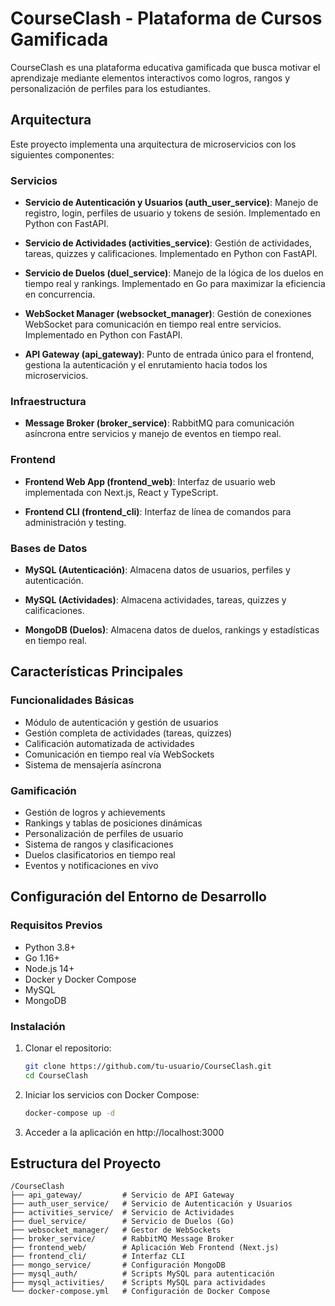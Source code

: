 # CourseClash - Plataforma de Cursos Gamificada

CourseClash es una plataforma educativa gamificada que busca motivar el aprendizaje mediante elementos interactivos como logros, rangos y personalización de perfiles para los estudiantes.

## Arquitectura

Este proyecto implementa una arquitectura de microservicios con los siguientes componentes:

### Servicios

- **Servicio de Autenticación y Usuarios (auth_user_service)**: Manejo de registro, login, perfiles de usuario y tokens de sesión. Implementado en Python con FastAPI.

- **Servicio de Actividades (activities_service)**: Gestión de actividades, tareas, quizzes y calificaciones. Implementado en Python con FastAPI.

- **Servicio de Duelos (duel_service)**: Manejo de la lógica de los duelos en tiempo real y rankings. Implementado en Go para maximizar la eficiencia en concurrencia.

- **WebSocket Manager (websocket_manager)**: Gestión de conexiones WebSocket para comunicación en tiempo real entre servicios. Implementado en Python con FastAPI.

- **API Gateway (api_gateway)**: Punto de entrada único para el frontend, gestiona la autenticación y el enrutamiento hacia todos los microservicios.

### Infraestructura

- **Message Broker (broker_service)**: RabbitMQ para comunicación asíncrona entre servicios y manejo de eventos en tiempo real.

### Frontend

- **Frontend Web App (frontend_web)**: Interfaz de usuario web implementada con Next.js, React y TypeScript.

- **Frontend CLI (frontend_cli)**: Interfaz de línea de comandos para administración y testing.

### Bases de Datos

- **MySQL (Autenticación)**: Almacena datos de usuarios, perfiles y autenticación.

- **MySQL (Actividades)**: Almacena actividades, tareas, quizzes y calificaciones.

- **MongoDB (Duelos)**: Almacena datos de duelos, rankings y estadísticas en tiempo real.

## Características Principales

### Funcionalidades Básicas

- Módulo de autenticación y gestión de usuarios
- Gestión completa de actividades (tareas, quizzes)
- Calificación automatizada de actividades
- Comunicación en tiempo real vía WebSockets
- Sistema de mensajería asíncrona

### Gamificación

- Gestión de logros y achievements
- Rankings y tablas de posiciones dinámicas
- Personalización de perfiles de usuario
- Sistema de rangos y clasificaciones
- Duelos clasificatorios en tiempo real
- Eventos y notificaciones en vivo

## Configuración del Entorno de Desarrollo

### Requisitos Previos

- Python 3.8+
- Go 1.16+
- Node.js 14+
- Docker y Docker Compose
- MySQL
- MongoDB

### Instalación

1. Clonar el repositorio:

   ```bash
   git clone https://github.com/tu-usuario/CourseClash.git
   cd CourseClash
   ```

2. Iniciar los servicios con Docker Compose:

   ```bash
   docker-compose up -d
   ```

3. Acceder a la aplicación en http://localhost:3000

## Estructura del Proyecto

```
/CourseClash
├── api_gateway/         # Servicio de API Gateway
├── auth_user_service/   # Servicio de Autenticación y Usuarios
├── activities_service/  # Servicio de Actividades
├── duel_service/        # Servicio de Duelos (Go)
├── websocket_manager/   # Gestor de WebSockets
├── broker_service/      # RabbitMQ Message Broker
├── frontend_web/        # Aplicación Web Frontend (Next.js)
├── frontend_cli/        # Interfaz CLI
├── mongo_service/       # Configuración MongoDB
├── mysql_auth/          # Scripts MySQL para autenticación
├── mysql_activities/    # Scripts MySQL para actividades
└── docker-compose.yml   # Configuración de Docker Compose
```
